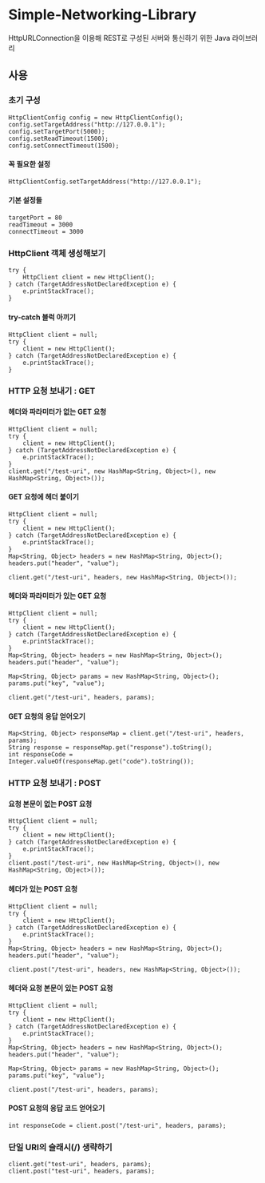 # Simple-Networking-Library
HttpURLConnection을 이용해 REST로 구성된 서버와 통신하기 위한 Java 라이브러리

## 사용
### 초기 구성
	HttpClientConfig config = new HttpClientConfig();
	config.setTargetAddress("http://127.0.0.1");
	config.setTargetPort(5000);
	config.setReadTimeout(1500);
	config.setConnectTimeout(1500);
#### 꼭 필요한 설정
	HttpClientConfig.setTargetAddress("http://127.0.0.1");
#### 기본 설정들
	targetPort = 80
	readTimeout = 3000
	connectTimeout = 3000
### HttpClient 객체 생성해보기
	try {
		HttpClient client = new HttpClient();
	} catch (TargetAddressNotDeclaredException e) {
		e.printStackTrace();
	}
#### try-catch 블럭 아끼기
	HttpClient client = null;
	try {
		client = new HttpClient();
	} catch (TargetAddressNotDeclaredException e) {
		e.printStackTrace();
	}
### HTTP 요청 보내기 : GET
#### 헤더와 파라미터가 없는 GET 요청
	HttpClient client = null;
	try {
		client = new HttpClient();
	} catch (TargetAddressNotDeclaredException e) {
		e.printStackTrace();
	}
	client.get("/test-uri", new HashMap<String, Object>(), new HashMap<String, Object>());
#### GET 요청에 헤더 붙이기
	HttpClient client = null;
	try {
		client = new HttpClient();
	} catch (TargetAddressNotDeclaredException e) {
		e.printStackTrace();
	}
	Map<String, Object> headers = new HashMap<String, Object>();
	headers.put("header", "value");
	
	client.get("/test-uri", headers, new HashMap<String, Object>());
#### 헤더와 파라미터가 있는 GET 요청
	HttpClient client = null;
	try {
		client = new HttpClient();
	} catch (TargetAddressNotDeclaredException e) {
		e.printStackTrace();
	}
	Map<String, Object> headers = new HashMap<String, Object>();
	headers.put("header", "value");
	
	Map<String, Object> params = new HashMap<String, Object>();
	params.put("key", "value");
	
	client.get("/test-uri", headers, params);
#### GET 요청의 응답 얻어오기
	Map<String, Object> responseMap = client.get("/test-uri", headers, params);
	String response = responseMap.get("response").toString();
	int responseCode = Integer.valueOf(responseMap.get("code").toString());
### HTTP 요청 보내기 : POST
#### 요청 본문이 없는 POST 요청
	HttpClient client = null;
	try {
		client = new HttpClient();
	} catch (TargetAddressNotDeclaredException e) {
		e.printStackTrace();
	}
	client.post("/test-uri", new HashMap<String, Object>(), new HashMap<String, Object>());
#### 헤더가 있는 POST 요청
	HttpClient client = null;
	try {
		client = new HttpClient();
	} catch (TargetAddressNotDeclaredException e) {
		e.printStackTrace();
	}
	Map<String, Object> headers = new HashMap<String, Object>();
	headers.put("header", "value");
	
	client.post("/test-uri", headers, new HashMap<String, Object>());
#### 헤더와 요청 본문이 있는 POST 요청
	HttpClient client = null;
	try {
		client = new HttpClient();
	} catch (TargetAddressNotDeclaredException e) {
		e.printStackTrace();
	}
	Map<String, Object> headers = new HashMap<String, Object>();
	headers.put("header", "value");
	
	Map<String, Object> params = new HashMap<String, Object>();
	params.put("key", "value");
	
	client.post("/test-uri", headers, params);
#### POST 요청의 응답 코드 얻어오기
	int responseCode = client.post("/test-uri", headers, params);
### 단일 URI의 슬래시(/) 생략하기
	client.get("test-uri", headers, params);
	client.post("test-uri", headers, params);
